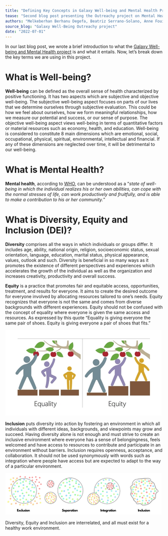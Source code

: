 ```yaml
---
title: "Defining Key Concepts in Galaxy Well-being and Mental Health Project"
tease: "Second blog post presenting the Outreachy project on Mental Health"
authors: "Melkeberhan Berhanu Degefa, Beatriz Serrano-Solano, Anne Fouilloux"
source_blog: "Galaxy Well-Being Outreachy project"
date: "2022-07-01"
---
```


In our last blog post, we wrote a brief introduction to what the [Galaxy Well-being and Mental Health project](https://galaxyproject.org/blog/2022-06-29-galaxy-wellbeing-project/) is and what it entails. Now, let’s break down the key terms we are using in this project.

# What is Well-being?

**Well-being** can be defined as the overall sense of health characterized by positive functioning. It has two aspects which are subjective and objective well-being. The subjective well-being aspect focuses on parts of our lives that we determine ourselves through subjective evaluation. This could be how we feel about ourselves, how we form meaningful relationships, how we measure our potential and success, or our sense of purpose. The objective well-being aspect views well-being in terms of quantitative factors or material resources such as economy, health, and education. Well-being is considered to constitute 8 main dimensions which are emotional, social, occupational, physical, spiritual, environmental, intellectual and financial. If any of these dimensions are neglected over time, it will be detrimental to our well-being.

# What is Mental Health?

**Mental health**, according to [WHO](https://www.who.int/), can be understood as a “*state of well-being in which the individual realizes his or her own abilities, can cope with the normal stresses of life, can work productively and fruitfully, and is able to make a contribution to his or her community.*”

# What is Diversity, Equity and Inclusion (DEI)?

**Diversity** comprises all the ways in which individuals or groups differ. It includes age, ability, national origin, religion, socioeconomic status, sexual orientation, language, education, marital status, physical appearance, values, outlook and such. Diversity is beneficial in so many ways as it promotes the existence of different perspectives and experiences which accelerates the growth of the individual as well as the organization and increases creativity, productivity and overall success.

**Equity** is a practice that promotes fair and equitable access, opportunities, treatment, and results for everyone. It aims to create the desired outcome for everyone involved by allocating resources tailored to one’s needs. Equity recognizes that everyone is not the same and comes from diverse backgrounds with different experiences. Equity should not be confused with the concept of equality where everyone is given the same access and resources. As expressed by this quote “Equality is giving everyone the same pair of shoes. Equity is giving everyone a pair of shoes that fits.”

<div class="center">

![Equity Image](Equity_Image.jpg)

</div>

**Inclusion** puts diversity into action by fostering an environment in which all individuals with different ideas, backgrounds, and viewpoints may grow and succeed. Having diversity alone is not enough and must strive to create an inclusive environment where everyone has a sense of belongingness, feels welcomed and have access to resources to contribute and participate in an environment without barriers. Inclusion requires openness, acceptance, and collaboration. It should not be used synonymously with words such as integration where people have access but are expected to adapt to the way of a particular environment.

<div class="center">

![Inclusion Image](Inclusion_Image.png)

</div>

Diversity, Equity and Inclusion are interrelated, and all must exist for a healthy work environment.


